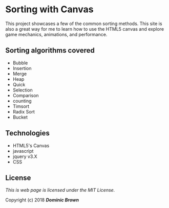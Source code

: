 # Sorting with Canvas

This project showcases a few of the common sorting methods.  This site is also a great way for me to learn how to use the HTML5 canvas and explore game mechanics, animations, and performance.

## Sorting algorithms covered

* Bubble
* Insertion
* Merge
* Heap
* Quick
* Selection
* Comparison
* counting
* Timsort
* Radix Sort
* Bucket

## Technologies

* HTML5's Canvas
* javascript
* jquery v3.X
* CSS

## License

*This is web page is licensed under the MIT License.*

Copyright (c) 2018 _**Dominic Brown**_

